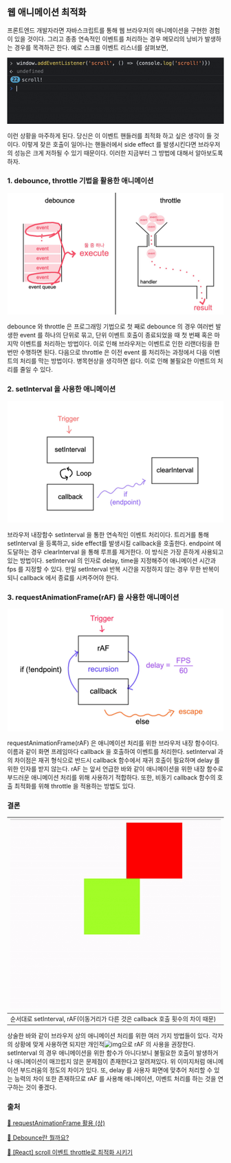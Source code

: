## 웹 애니메이션 최적화

프론트엔드 개발자라면 자바스크립트를 통해 웹 브라우저의 애니메이션을 구현한 경험이 있을 것이다. 그리고 종종 연속적인 이벤트를 처리하는 경우 메모리의 낭비가 발생하는 경우를 목격하곤 한다. 예로 스크롤 이벤트 리스너를 살펴보면,

![scroll](./assets/scroll.gif)

이런 상황을 마주하게 된다.  당신은 이 이벤트 핸들러를 최적화 하고 싶은 생각이 들 것이다. 이렇게 잦은 호출이 일어나는 핸들러에서 side effect 를 발생시킨다면 브라우저의 성능은 크게 저하될 수 있기 때문이다. 이러한 지금부터 그 방법에 대해서 알아보도록 하자.



### 1. debounce, throttle 기법을 활용한 애니메이션

![debounce:throttle](./assets/debounce:throttle.jpg)

debounce 와 throttle 은 프로그래밍 기법으로 첫 째로 debounce 의 경우 여러번 발생한 event 를 하나의 단위로 묶고, 단위 이벤트 호출이 종료되었을 때 첫 번째 혹은 마지막 이벤트를 처리하는 방법이다. 이로 인해 브라우저는 이벤트로 인한 리랜더링을 한 번만 수행하면 된다. 다음으로 throttle 은 이전 event 를 처리하는 과정에서 다음 이벤트의 처리를 막는 방법이다. 병목현상을 생각하면 쉽다. 이로 인해 불필요한 이벤트의 처리를 줄일 수 있다.



### 2. setInterval 을 사용한 애니메이션

![setInterval](./assets/setInterval.jpg)

브라우저 내장함수 setInterval 을 통한 연속적인 이벤트 처리이다. 트리거를 통해 setInterval 을 등록하고, side effect를 발생시킬 callback을 호출한다. endpoint 에 도달하는 경우 clearInterval 을 통해 루프를 제거한다. 이 방식은 가장 흔하게 사용되고 있는 방법이다. setInterval 의 인자로 delay, time을 지정해주어 애니메이션 시간과 fps 를 지정할 수 있다. 만일 setInterval 반복 시간을 지정하지 않는 경우 무한 반복이 되니 callback 에서 종료를 시켜주어야 한다.



### 3. requestAnimationFrame(rAF) 을 사용한 애니메이션

![rAF](./assets/rAF.jpg)

requestAnimationFrame(rAF) 은 애니메이션 처리를 위한 브라우저 내장 함수이다. 이름과 같이 화면 프레임마다 callback 을 호출하여 이벤트를 처리한다. setInterval 과의 차이점은 재귀 형식으로 반드시 callback 함수에서 재귀 호출이 필요하며 delay 를 위한 인자를 받지 않는다. rAF 는 앞서 언급한 바와 같이 애니메이션을 위한 내장 함수로 부드러운 애니메이션 처리를 위해 사용하기 적합하다. 또한, 비동기 callback 함수의 호출 최적화를 위해 throttle 을 적용하는 방법도 있다.



### 결론

| ![setInterval_vs_rAF](./assets/setInterval_vs_rAF.gif)       |
| ------------------------------------------------------------ |
| 순서대로 setInterval, rAF(이동거리가 다른 것은 callback 호출 횟수의 차이 때문) |

 상술한 바와 같이 브라우저 상의 애니메이션 처리를 위한 여러 가지 방법들이 있다. 각자의 상황에 맞게 사용하면 되지만 개인적![img](./static/media/icon.06a6aa23.png)으로 rAF 의 사용을 권장한다. setInterval 의 경우 애니메이션을 위한 함수가 아니다보니 불필요한 호출이 발생하거나 애니메이션이 매끄럽지 않은 문제점이 존재한다고 알려져있다. 위 이미지처럼 애니메이션 부드러움의 정도의 차이가 있다.  또, delay 를 사용자 화면에 맞추어 처리할 수 있는 능력의 차이 또한 존재하므로 rAF 를 사용해 애니메이션, 이벤트 처리를 하는 것을 연구하는 것이 좋겠다.



### 출처

[🔗 requestAnimationFrame 활용 (상)](https://velog.io/@younghwanjoe/requestAnimationFrame%EC%9D%84-%EC%82%AC%EC%9A%A9%ED%95%98%EC%97%AC-%EC%95%A0%EB%8B%88%EB%A9%94%EC%9D%B4%EC%85%98-%EA%B5%AC%ED%98%84%ED%95%98%EA%B8%B0-%EC%83%81)

[🔗 Debounce란 뭘까요?](https://medium.com/@feanar/debounce%EB%9E%80-%EB%AD%98%EA%B9%8C%EC%9A%94-82204c8b953f)

[🔗 [React] scroll 이벤트 throttle로 최적화 시키기](https://mengkki.netlify.app/React/2021-01-13-scroll%20optimization/)